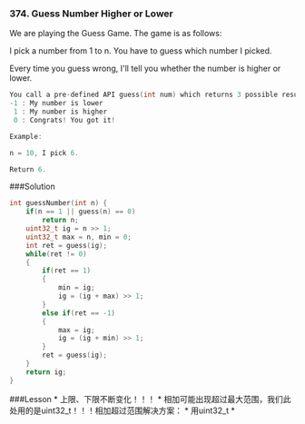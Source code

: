 ### 374. Guess Number Higher or Lower
We are playing the Guess Game. The game is as follows:

I pick a number from 1 to n. You have to guess which number I picked.

Every time you guess wrong, I'll tell you whether the number is higher or lower.
```C
You call a pre-defined API guess(int num) which returns 3 possible results (-1, 1, or 0):
-1 : My number is lower
 1 : My number is higher
 0 : Congrats! You got it!

Example:

n = 10, I pick 6.

Return 6.
```
###Solution
```C++
int guessNumber(int n) {
    if(n == 1 || guess(n) == 0) 
        return n;
    uint32_t ig = n >> 1;
    uint32_t max = n, min = 0;
    int ret = guess(ig);
    while(ret != 0)
    {
        if(ret == 1)
        {
            min = ig;
            ig = (ig + max) >> 1;
        }
        else if(ret == -1)
        {
            max = ig;
            ig = (ig + min) >> 1;
        }
        ret = guess(ig);
    }
    return ig;
}
```
###Lesson
* 
上限、下限不断变化！！！
* 
相加可能出现超过最大范围，我们此处用的是uint32_t！！！相加超过范围解决方案：
    * 
用uint32_t
    * 
